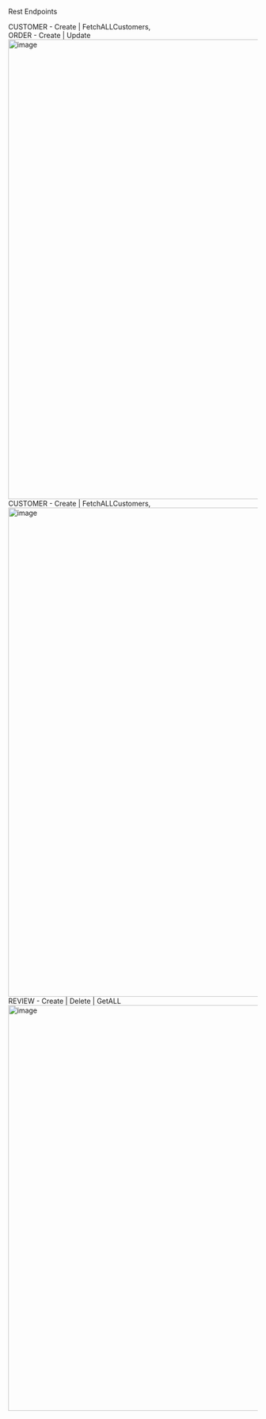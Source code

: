 
Rest Endpoints

CUSTOMER - Create | FetchALLCustomers,  
ORDER - Create | Update
<img width="927" alt="image" src="https://github.com/user-attachments/assets/c58cd6cc-41a6-4c50-8dfa-8efa964304fe" />
CUSTOMER - Create | FetchALLCustomers, 
<img width="986" alt="image" src="https://github.com/user-attachments/assets/fe048209-34d9-4b4a-a93f-4bec648a3468" />
REVIEW - Create | Delete | GetALL
<img width="818" alt="image" src="https://github.com/user-attachments/assets/a8a0d13a-ae0a-4dd2-82f9-946ed11beb95" />
